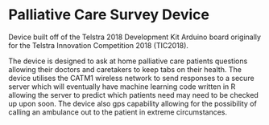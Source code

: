 # Palliative Care Survey Device

Device built off of the Telstra 2018 Development Kit Arduino board originally for the Telstra Innovation Competition 2018 (TIC2018).

The device is designed to ask at home palliative care patients questions allowing their doctors and caretakers to keep tabs on their health. The device utilises the CATM1 wireless network to send responses to a secure server which will eventually have machine learning code written in R allowing the server to predict which patients need may need to be checked up upon soon. The device also gps capability allowing for the possibility of calling an ambulance out to the patient in extreme circumstances.
